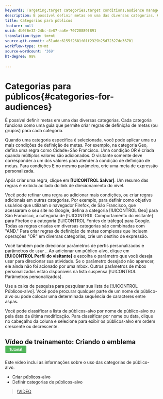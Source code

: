 ```yaml
---
keywords: Targeting;target categories;target conditions;audience manager;custom profile parameters;visitor profile;custom user parameters;target rules
description: É possível definir metas em uma das diversas categorias. Cada categoria funciona como uma guia que permite criar regras de definição de metas (ou grupos) para cada categoria.
title: Categorias para públicos
feature: null
uuid: 4b0f6e32-24bc-4e87-aa8e-70728889f891
translation-type: tm+mt
source-git-commit: a51addc6155f2681f01f2329b25d72327de36701
workflow-type: tm+mt
source-wordcount: '369'
ht-degree: 98%

---
```



# Categorias para públicos{#categories-for-audiences}

É possível definir metas em uma das diversas categorias. Cada categoria funciona como uma guia que permite criar regras de definição de metas (ou grupos) para cada categoria.

Quando uma categoria específica é selecionada, você pode aplicar uma ou mais condições de definição de metas. Por exemplo, na categoria Geo, defina uma regra como Cidade=São Francisco. Uma condição OR é criada quando múltiplos valores são adicionados. O visitante somente deve corresponder a um dos valores para atender à condição de definição de metas. Para condições E no mesmo parâmetro, crie uma meta de expressão personalizada.

Após criar uma regra, clique em **[!UICONTROL Salvar]**. Um resumo das regras é exibido ao lado do link de direcionamento do nível.

Você pode refinar uma regra ao adicionar mais condições, ou criar regras adicionais em outras categorias. Por exemplo, para definir como objetivo usuários que utilizam o navegador Firefox, de São Francisco, que acessaram o seu site no Google, defina a categoria [!UICONTROL Geo] para São Francisco, a categoria de [!UICONTROL Comportamento do visitante] para Firefox e a categoria [!UICONTROL Fontes de tráfego] para Google. Todas as regras criadas em diversas categorias são combinadas com &quot;AND.&quot; Para criar regras de definição de metas complexas que incluem operações &quot;OR&quot; em diversas categorias, crie um destino de expressão.

Você também pode direcionar parâmetros de perfis personalizados e parâmetros de `user.`. Ao adicionar um público-alvo, clique em **[!UICONTROL Perfil do visitante]** e escolha o parâmetro que você deseja usar para direcionar sua atividade. Se o parâmetro desejado não aparecer, ele ainda não foi acionado por uma mbox. Outros parâmetros de mbox personalizados estão disponíveis na lista suspensa [!UICONTROL Parâmetros personalizados].

Use a caixa de pesquisa para pesquisar sua lista de [!UICONTROL Públicos-alvo]. Você pode procurar qualquer parte de um nome de público-alvo ou pode colocar uma determinada sequência de caracteres entre aspas.

Você pode classificar a lista de públicos-alvo por nome de público-alvo ou pela data da última modificação. Para classificar por nome ou data, clique no cabeçalho da coluna e selecione para exibir os públicos-alvo em ordem crescente ou decrescente.

## Vídeo de treinamento: Criando o emblema ![do tutorial do Audiência](/help/assets/tutorial.png)

Este vídeo inclui as informações sobre o uso das categorias de público-alvo.

* Criar públicos-alvo
* Definir categorias de públicos-alvo

>[!VIDEO](https://video.tv.adobe.com/v/17392)